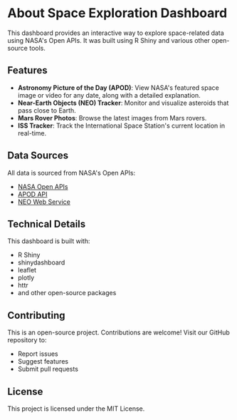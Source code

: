 # About Space Exploration Dashboard

This dashboard provides an interactive way to explore space-related data using NASA's Open APIs. It was built using R Shiny and various other open-source tools.

## Features

- **Astronomy Picture of the Day (APOD)**: View NASA's featured space image or video for any date, along with a detailed explanation.
- **Near-Earth Objects (NEO) Tracker**: Monitor and visualize asteroids that pass close to Earth.
- **Mars Rover Photos**: Browse the latest images from Mars rovers.
- **ISS Tracker**: Track the International Space Station's current location in real-time.

## Data Sources

All data is sourced from NASA's Open APIs:
- [NASA Open APIs](https://api.nasa.gov/)
- [APOD API](https://github.com/nasa/apod-api)
- [NEO Web Service](https://neo.jpl.nasa.gov/)

## Technical Details

This dashboard is built with:
- R Shiny
- shinydashboard
- leaflet
- plotly
- httr
- and other open-source packages

## Contributing

This is an open-source project. Contributions are welcome! Visit our GitHub repository to:
- Report issues
- Suggest features
- Submit pull requests

## License

This project is licensed under the MIT License.
